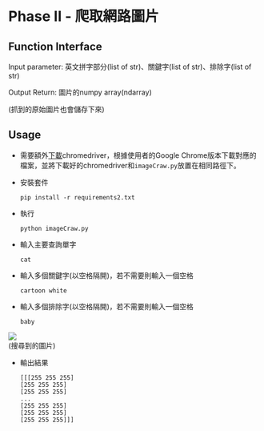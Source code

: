 # Phase II - 爬取網路圖片

## Function Interface

Input parameter: 英文拼字部分(list of str)、關鍵字(list of str)、排除字(list of str)

Output Return: 圖片的numpy array(ndarray)

(抓到的原始圖片也會儲存下來)

## Usage

* 需要額外[下載](https://chromedriver.chromium.org/downloads)chromedriver，根據使用者的Google Chrome版本下載對應的檔案，並將下載好的chromedriver和`imageCraw.py`放置在相同路徑下。
* 安裝套件
    ```
    pip install -r requirements2.txt
    ```

* 執行
    ```
    python imageCraw.py
    ```
* 輸入主要查詢單字
    ```
    cat
    ```
* 輸入多個關鍵字(以空格隔開)，若不需要則輸入一個空格
    ```
    cartoon white
    ```
* 輸入多個排除字(以空格隔開)，若不需要則輸入一個空格
    ```
    baby
    ```
![](https://i.imgur.com/QXGzmAJ.jpg)   
(搜尋到的圖片)

* 輸出結果
    ```
    [[[255 255 255]
    [255 255 255]
    [255 255 255]
    ...
    [255 255 255]
    [255 255 255]
    [255 255 255]]]
    ```
   
